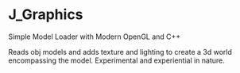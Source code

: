 # J_Graphics
Simple Model Loader with Modern OpenGL and C++ 

Reads obj models and adds texture and lighting to create a 3d world encompassing the model. 
Experimental and experiential in nature. 
